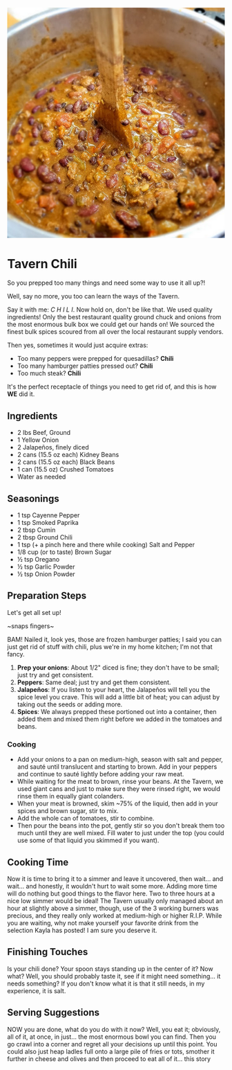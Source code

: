 ![chili](images/chili.webp "It's chili time!")

# Tavern Chili


So you prepped too many things and need some way to use it all up?!

Well, say no more, you too can learn the ways of the Tavern.

Say it with me: _C H I L I_. Now hold on, don't be like that. We used quality ingredients! Only the best restaurant quality ground chuck and onions from the most enormous bulk box we could get our hands on! We sourced the finest bulk spices scoured from all over the local restaurant supply vendors.

Then yes, sometimes it would just acquire extras:
- Too many peppers were prepped for quesadillas? **Chili**
- Too many hamburger patties pressed out? **Chili**
- Too much steak? **Chili**

It's the perfect receptacle of things you need to get rid of, and this is how **WE** did it.

## Ingredients

- 2 lbs Beef, Ground
- 1 Yellow Onion
- 2 Jalapeños, finely diced
- 2 cans (15.5 oz each) Kidney Beans
- 2 cans (15.5 oz each) Black Beans
- 1 can (15.5 oz) Crushed Tomatoes
- Water as needed

## Seasonings

- 1 tsp Cayenne Pepper
- 1 tsp Smoked Paprika
- 2 tbsp Cumin
- 2 tbsp Ground Chili
- 1 tsp (+ a pinch here and there while cooking) Salt and Pepper
- 1/8 cup (or to taste) Brown Sugar
- ½ tsp Oregano
- ½ tsp Garlic Powder
- ½ tsp Onion Powder

## Preparation Steps

Let's get all set up!

~snaps fingers~

BAM! Nailed it, look yes, those are frozen hamburger patties; I said you can just get rid of stuff with chili, plus we're in my home kitchen; I'm not that fancy.

1. **Prep your onions**: About 1/2" diced is fine; they don't have to be small; just try and get consistent.
2. **Peppers**: Same deal; just try and get them consistent.
3. **Jalapeños**: If you listen to your heart, the Jalapeños will tell you the spice level you crave. This will add a little bit of heat; you can adjust by taking out the seeds or adding more.
4. **Spices**: We always prepped these portioned out into a container, then added them and mixed them right before we added in the tomatoes and beans.

### Cooking
- Add your onions to a pan on medium-high, season with salt and pepper, and sauté until translucent and starting to brown. Add in your peppers and continue to sauté lightly before adding your raw meat.
- While waiting for the meat to brown, rinse your beans. At the Tavern, we used giant cans and just to make sure they were rinsed right, we would rinse them in equally giant colanders.
- When your meat is browned, skim ~75% of the liquid, then add in your spices and brown sugar, stir to mix.
- Add the whole can of tomatoes, stir to combine.
- Then pour the beans into the pot, gently stir so you don't break them too much until they are well mixed. Fill water to just under the top (you could use some of that liquid you skimmed if you want).

## Cooking Time

Now it is time to bring it to a simmer and leave it uncovered, then wait… and wait… and honestly, it wouldn't hurt to wait some more. Adding more time will do nothing but good things to the flavor here. Two to three hours at a nice low simmer would be ideal! The Tavern usually only managed about an hour at slightly above a simmer, though, use of the 3 working burners was precious, and they really only worked at medium-high or higher R.I.P. While you are waiting, why not make yourself your favorite drink from the selection Kayla has posted! I am sure you deserve it.

## Finishing Touches

Is your chili done? Your spoon stays standing up in the center of it? Now what? Well, you should probably taste it, see if it might need something… it needs something? If you don't know what it is that it still needs, in my experience, it is salt.

## Serving Suggestions

NOW you are done, what do you do with it now? Well, you eat it; obviously, all of it, at once, in just… the most enormous bowl you can find. Then you go crawl into a corner and regret all your decisions up until this point. You could also just heap ladles full onto a large pile of fries or tots, smother it further in cheese and olives and then proceed to eat all of it… this story
